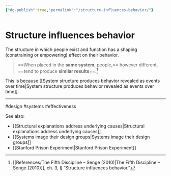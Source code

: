 ```yaml
---
{"dg-publish":true,"permalink":"/structure-influences-behavior/"}
---
```



# Structure influences behavior

The structure in which people exist and function has a shaping (constraining or empowering) effect on their behavior.

> ==When placed in the **same system**, people,== however different, ==tend to produce **similar results**==.[^1]

This is because [[System structure produces behavior revealed as events over time\|System structure produces behavior revealed as events over time]].

---
#design #systems #effectiveness 

See also:
- [[Structural explanations address underlying causes\|Structural explanations address underlying causes]]
- [[Systems image their design groups\|Systems image their design groups]]
- [[Stanford Prison Experiment\|Stanford Prison Experiment]]

[^1]: [[References/The Fifth Discipline – Senge (2010)\|The Fifth Discipline – Senge (2010)]], ch. 3, § “Structure influences behavior.”